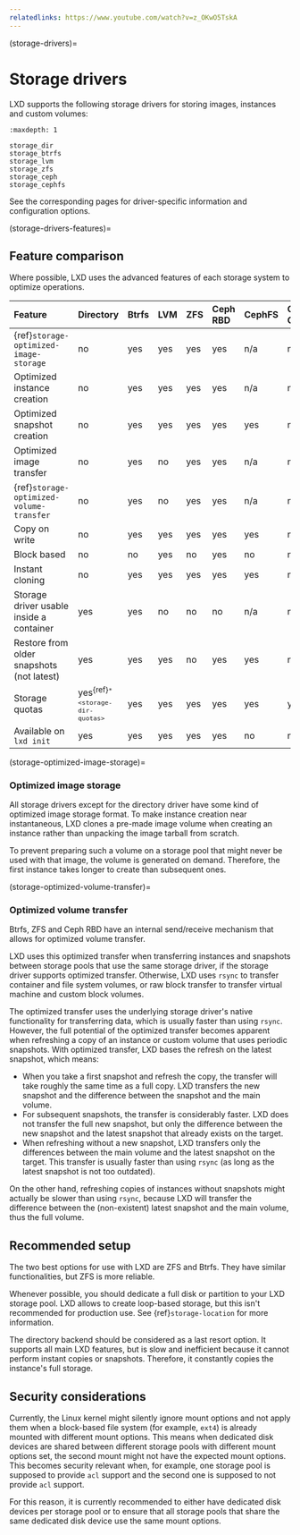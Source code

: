 ```yaml
---
relatedlinks: https://www.youtube.com/watch?v=z_OKwO5TskA
---
```


(storage-drivers)=
# Storage drivers

LXD supports the following storage drivers for storing images, instances and custom volumes:

```{toctree}
:maxdepth: 1

storage_dir
storage_btrfs
storage_lvm
storage_zfs
storage_ceph
storage_cephfs
```

See the corresponding pages for driver-specific information and configuration options.

(storage-drivers-features)=
## Feature comparison

Where possible, LXD uses the advanced features of each storage system to optimize operations.

Feature                                     | Directory | Btrfs | LVM   | ZFS  | Ceph RBD | CephFS | Ceph Object
:---                                        | :---      | :---  | :---  | :--- | :---     | :---   | :---
{ref}`storage-optimized-image-storage`      | no        | yes   | yes   | yes  | yes      | n/a    | n/a
Optimized instance creation                 | no        | yes   | yes   | yes  | yes      | n/a    | n/a
Optimized snapshot creation                 | no        | yes   | yes   | yes  | yes      | yes    | n/a
Optimized image transfer                    | no        | yes   | no    | yes  | yes      | n/a    | n/a
{ref}`storage-optimized-volume-transfer`  | no        | yes   | no    | yes  | yes      | n/a    | n/a
Copy on write                               | no        | yes   | yes   | yes  | yes      | yes    | n/a
Block based                                 | no        | no    | yes   | no   | yes      | no     | n/a
Instant cloning                             | no        | yes   | yes   | yes  | yes      | yes    | n/a
Storage driver usable inside a container    | yes       | yes   | no    | no   | no       | n/a    | n/a
Restore from older snapshots (not latest)   | yes       | yes   | yes   | no   | yes      | yes    | n/a
Storage quotas                              | yes<sup>{ref}`* <storage-dir-quotas>`</sup>| yes   | yes   | yes  | yes  | yes    | yes
Available on `lxd init`                     | yes       | yes   | yes   | yes  | yes      | no     | no

(storage-optimized-image-storage)=
### Optimized image storage

All storage drivers except for the directory driver have some kind of optimized image storage format.
To make instance creation near instantaneous, LXD clones a pre-made image volume when creating an instance rather than unpacking the image tarball from scratch.

To prevent preparing such a volume on a storage pool that might never be used with that image, the volume is generated on demand.
Therefore, the first instance takes longer to create than subsequent ones.

(storage-optimized-volume-transfer)=
### Optimized volume transfer

Btrfs, ZFS and Ceph RBD have an internal send/receive mechanism that allows for optimized volume transfer.

LXD uses this optimized transfer when transferring instances and snapshots between storage pools that use the same storage driver, if the storage driver supports optimized transfer.
Otherwise, LXD uses `rsync` to transfer container and file system volumes, or raw block transfer to transfer virtual machine and custom block volumes.

The optimized transfer uses the underlying storage driver's native functionality for transferring data, which is usually faster than using `rsync`.
However, the full potential of the optimized transfer becomes apparent when refreshing a copy of an instance or custom volume that uses periodic snapshots.
With optimized transfer, LXD bases the refresh on the latest snapshot, which means:

- When you take a first snapshot and refresh the copy, the transfer will take roughly the same time as a full copy.
  LXD transfers the new snapshot and the difference between the snapshot and the main volume.
- For subsequent snapshots, the transfer is considerably faster.
  LXD does not transfer the full new snapshot, but only the difference between the new snapshot and the latest snapshot that already exists on the target.
- When refreshing without a new snapshot, LXD transfers only the differences between the main volume and the latest snapshot on the target.
  This transfer is usually faster than using `rsync` (as long as the latest snapshot is not too outdated).

On the other hand, refreshing copies of instances without snapshots might actually be slower than using `rsync`, because LXD will transfer the difference between the (non-existent) latest snapshot and the main volume, thus the full volume.

## Recommended setup

The two best options for use with LXD are ZFS and Btrfs.
They have similar functionalities, but ZFS is more reliable.

Whenever possible, you should dedicate a full disk or partition to your LXD storage pool.
LXD allows to create loop-based storage, but this isn't recommended for production use.
See {ref}`storage-location` for more information.

The directory backend should be considered as a last resort option.
It supports all main LXD features, but is slow and inefficient because it cannot perform instant copies or snapshots.
Therefore, it constantly copies the instance's full storage.

## Security considerations

Currently, the Linux kernel might silently ignore mount options and not apply them when a block-based file system (for example, `ext4`) is already mounted with different mount options.
This means when dedicated disk devices are shared between different storage pools with different mount options set, the second mount might not have the expected mount options.
This becomes security relevant when, for example, one storage pool is supposed to provide `acl` support and the second one is supposed to not provide `acl` support.

For this reason, it is currently recommended to either have dedicated disk devices per storage pool or to ensure that all storage pools that share the same dedicated disk device use the same mount options.
